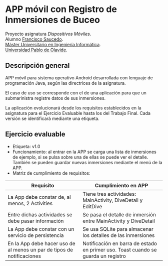 # APP móvil con Registro de Inmersiones de Buceo

Proyecto asignatura *Dispositivos Móviles*. \
Alumno [Francisco Saucedo](https://www.linkedin.com/in/franciscosaucedo/). \
[Máster Universitario en Ingeniería Informática](https://www.upo.es/postgrado/Master-Oficial-Ingenieria-Informatica/). \
[Universidad Pablo de Olavide](https://www.upo.es).

## Descripción general

APP móvil para sistema operativo Android desarrollada con lenguaje de programación Java, según las directrices de la asignatura. 

El caso de uso se corresponde con el de una aplicación para que un submarinistra registre datos de sus inmersiones. 

La aplicación evolucionará desde los requisitos establecidos en la asignatura para el Ejercicio Evaluable hasta los del Trabajo Final. Cada versión se identificará mediante una etiqueta.

## Ejercicio evaluable 

* Etiqueta: v1.0
* Funcionamiento: al entrar en la APP se carga una lista de inmersiones de ejemplo, si se pulsa sobre una de ellas se puede ver el detalle. También se pueden guardar nuevas inmersiones mediante el menú de la APP. 
* Matriz de cumplimiento de requisitos:

| Requisito | Cumplimiento en APP                                                               |
| --------- |-----------------------------------------------------------------------------------|
| La App debe constar de, al menos, 2 Activities | Tiene tres actividades: MainActivity, DiveDetail y EditDive                       |
| Entre dichas actividades se debe pasar información | Se pasa el detalle de inmersión entre MainActivity y DiveDetail                   |
| La App debe constar con un servicio de persistencia | Se usa SQLite para almacenar los detalles de las inmersiones                      |
| En la App debe hacer uso de al menos un par de tipos de notificaciones | Notificación en barra de estado en primer uso. Toast cuando se guarda un registro |
